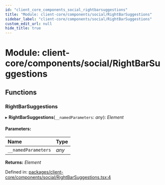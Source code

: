 ```yaml
---
id: "client_core_components_social_rightbarsuggestions"
title: "Module: client-core/components/social/RightBarSuggestions"
sidebar_label: "client-core/components/social/RightBarSuggestions"
custom_edit_url: null
hide_title: true
---
```


# Module: client-core/components/social/RightBarSuggestions

## Functions

### RightBarSuggestions

▸ **RightBarSuggestions**(`__namedParameters`: *any*): *Element*

#### Parameters:

Name | Type |
:------ | :------ |
`__namedParameters` | *any* |

**Returns:** *Element*

Defined in: [packages/client-core/components/social/RightBarSuggestions.tsx:4](https://github.com/xr3ngine/xr3ngine/blob/5a0f83ed8/packages/client-core/components/social/RightBarSuggestions.tsx#L4)
